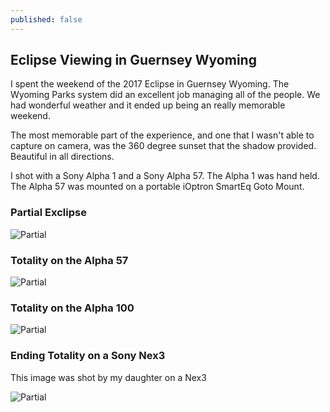 ```yaml
---
published: false
---
```

## Eclipse Viewing in Guernsey Wyoming

I spent the weekend of the 2017 Eclipse in Guernsey Wyoming.  The Wyoming Parks system did an excellent job managing all of the people.  We had wonderful weather and it ended up being an really memorable weekend.

The most memorable part of the experience, and one that I wasn't able to capture on camera, was the 360 degree sunset that the shadow provided.  Beautiful in all directions.

I shot with a Sony Alpha 1 and a Sony Alpha 57.  The Alpha 1 was hand held.  The Alpha 57 was mounted on a portable iOptron SmartEq Goto Mount.

### Partial Exclipse
![Partial]({{site.baseurl}}//images/20170821/partial1.jpg)

### Totality on the Alpha 57
![Partial]({{site.baseurl}}//images/20170821/total1.jpg)

### Totality on the Alpha 100
![Partial]({{site.baseurl}}//images/20170821/total2.jpg)

### Ending Totality on a Sony Nex3
This image was shot by my daughter on a Nex3

![Partial]({{site.baseurl}}//images/20170821/endingtotality.jpg)
